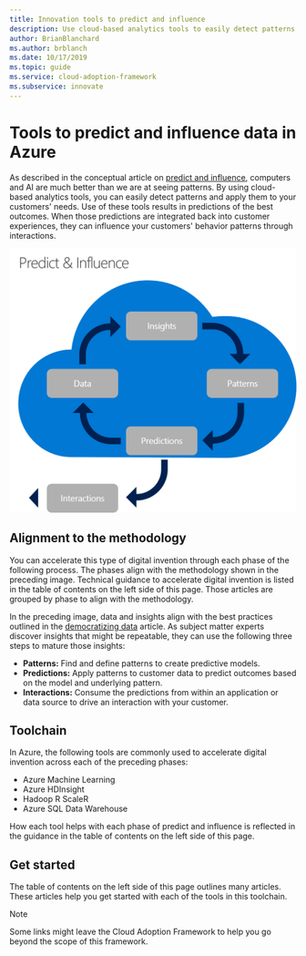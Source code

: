```yaml
---
title: Innovation tools to predict and influence
description: Use cloud-based analytics tools to easily detect patterns, integrate predictions, and influence customer behavior in the Cloud Adoption Framework for Azure.
author: BrianBlanchard
ms.author: brblanch
ms.date: 10/17/2019
ms.topic: guide
ms.service: cloud-adoption-framework
ms.subservice: innovate
---
```


# Tools to predict and influence data in Azure

As described in the conceptual article on [predict and influence](../considerations/predict.md), computers and AI are much better than we are at seeing patterns. By using cloud-based analytics tools, you can easily detect patterns and apply them to your customers' needs. Use of these tools results in predictions of the best outcomes. When those predictions are integrated back into customer experiences, they can influence your customers' behavior patterns through interactions.

![Cloud Adoption Framework approach to predict and influence](../../_images/innovate/predict-and-influence.png)

## Alignment to the methodology

You can accelerate this type of digital invention through each phase of the following process. The phases align with the methodology shown in the preceding image. Technical guidance to accelerate digital invention is listed in the table of contents on the left side of this page. Those articles are grouped by phase to align with the methodology.

In the preceding image, data and insights align with the best practices outlined in the [democratizing data](./data.md) article. As subject matter experts discover insights that might be repeatable, they can use the following three steps to mature those insights:

- **Patterns:** Find and define patterns to create predictive models.
- **Predictions:** Apply patterns to customer data to predict outcomes based on the model and underlying pattern.
- **Interactions:** Consume the predictions from within an application or data source to drive an interaction with your customer.

## Toolchain

In Azure, the following tools are commonly used to accelerate digital invention across each of the preceding phases:

- Azure Machine Learning
- Azure HDInsight
- Hadoop R ScaleR
- Azure SQL Data Warehouse

How each tool helps with each phase of predict and influence is reflected in the guidance in the table of contents on the left side of this page.

## Get started

The table of contents on the left side of this page outlines many articles. These articles help you get started with each of the tools in this toolchain.

> [!NOTE]
> Some links might leave the Cloud Adoption Framework to help you go beyond the scope of this framework.
